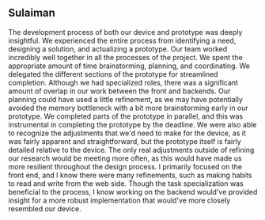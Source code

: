 ## Sulaiman
The development process of both our device and prototype was deeply insightful. We experienced the entire process from identifying a need, designing a solution, and actualizing a prototype. Our team worked incredibly well together in all the processes of the project. We spent the appropriate amount of time brainstorming, planning, and coordinating. We delegated the different sections of the prototype for streamlined completion. Although we had specialized roles, there was a significant amount of overlap in our work between the front and backends. Our planning could have used a little refinement, as we may have potentially avoided the memory bottleneck with a bit more brainstorming early in our prototype. We completed parts of the prototype in parallel, and this was instrumental in completing the prototype by the deadline. We were also able to recognize the adjustments that we'd need to make for the device, as it was fairly apparent and straightforward, but the prototype itself is fairly detailed relative to the device. The only real adjustments outside of refining our research would be meeting more often, as this would have made us more resilient throughout the design process. I primarily focused on the front end, and I know there were many refinements, such as making habits to read and write from the web side. Though the task specialization was beneficial to the process, I know working on the backend would've provided insight for a more robust implementation that would've more closely resembled our device. 
